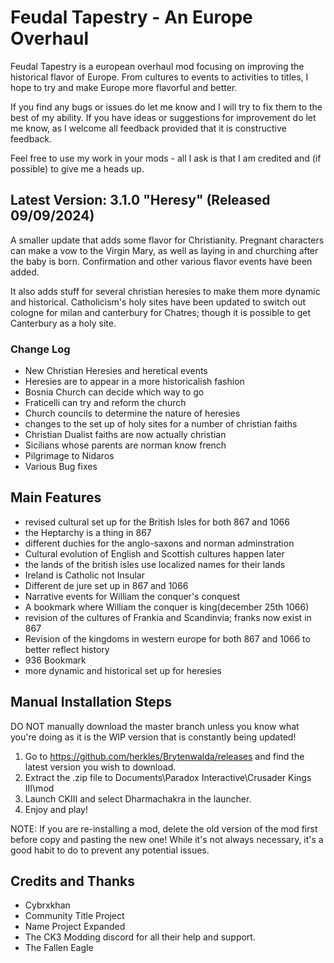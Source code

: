 # Feudal Tapestry - An Europe Overhaul

Feudal Tapestry is a european overhaul mod focusing on improving the historical flavor of Europe. From cultures to events to activities to titles, I hope to try and make Europe more flavorful and better.

If you find any bugs or issues do let me know and I will try to fix them to the best of my ability. If you have ideas or suggestions for improvement do let me know, as I welcome all feedback provided that it is constructive feedback.

Feel free to use my work in your mods - all I ask is that I am credited and (if possible) to give me a heads up.

## Latest Version: 3.1.0 "Heresy" (Released 09/09/2024)

 A smaller update that adds some flavor for Christianity. Pregnant characters can make a vow to the Virgin Mary, as well as laying in and churching after the baby is born. Confirmation and other various flavor events have been added. 

 It also adds stuff for several christian heresies to make them more dynamic and historical. Catholicism's holy sites have been updated to switch out cologne for milan and canterbury for Chatres; though it is possible to get Canterbury as a holy site.

### Change Log
- New Christian Heresies and heretical events
- Heresies are to appear in a more historicalish fashion
- Bosnia Church can decide which way to go
- Fraticelli can try and reform the church
- Church councils to determine the nature of heresies
- changes to the set up of holy sites for a number of christian faiths
- Christian Dualist faiths are now actually christian
- Sicilians whose parents are norman know french
- Pilgrimage to Nidaros
- Various Bug fixes


## Main Features

- revised cultural set up for the British Isles for both 867 and 1066
- the Heptarchy is a thing in 867
- different duchies for the anglo-saxons and norman adminstration
- Cultural evolution of English and Scottish cultures happen later
- the lands of the british isles use localized names for their lands
- Ireland is Catholic not Insular
- Different de jure set up in 867 and 1066
- Narrative events for William the conquer's conquest
- A bookmark where William the conquer is king(december 25th 1066)
- revision of the cultures of Frankia and Scandinvia; franks now exist in 867
- Revision of the kingdoms in western europe for both 867 and 1066 to better reflect history
- 936 Bookmark
- more dynamic and historical set up for heresies


## Manual Installation Steps

DO NOT manually download the master branch unless you know what you're doing as it is the WIP version that is constantly being updated!

1. Go to <https://github.com/herkles/Brytenwalda/releases> and find the latest version you wish to download.
2. Extract the .zip file to Documents\Paradox Interactive\Crusader Kings III\mod
3. Launch CKIII and select Dharmachakra in the launcher.
4. Enjoy and play!

NOTE: If you are re-installing a mod, delete the old version of the mod first before copy and pasting the new one! While it's not always necessary, it's a good habit to do to prevent any potential issues.

## Credits and Thanks

- Cybrxkhan
- Community Title Project
- Name Project Expanded
- The CK3 Modding discord for all their help and support.
- The Fallen Eagle
